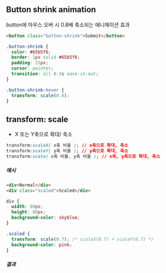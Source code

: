 ## Button shrink animation

button에 마우스 오버 시 0.8배 축소되는 애니메이션 효과  
```html
<button class="button-shrink">Submit</button>
```
```css
.button-shrink {
  color: #65b5f6;
  border: 1px solid #65b5f6;
  padding: 25px;
  cursor: pointer;
  transition: all 0.3s ease-in-out;
}

.button-shrink:hover {
  transform: scale(0.8);
}
```

## transform: scale
 - X 또는 Y축으로 확대/ 축소  
```css
transform:scaleX( x축 비율 ); // x축으로 확대, 축소
transform:scaleY( y축 비율 ); // y축으로 확대, 축소
transform:scale( x축 비율, y축 비율 ); // x축, y축으로 확대, 축소
```


##### 예시
```html
<div>Normal</div>
<div class="scaled">Scaled</div>
```
```css
div {
  width: 80px;
  height: 80px;
  background-color: skyblue;
}

.scaled {
  transform: scale(0.7); /* scaleX(0.7) + scaleY(0.7) */
  background-color: pink;
}
```

##### 결과
